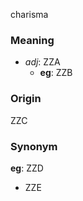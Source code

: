 charisma
### Meaning
+ _adj_: ZZA
	+ __eg__: ZZB

### Origin

ZZC

### Synonym

__eg__: ZZD

+ ZZE


